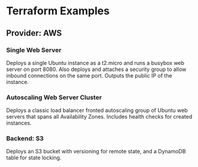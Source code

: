 # Terraform Examples

## Provider: AWS

### Single Web Server
Deploys a single Ubuntu instance as a t2.micro and runs a busybox web server on port 8080. Also deploys and attaches a security group to allow inbound connections on the same port. Outputs the public IP of the instance.

### Autoscaling Web Server Cluster
Deploys a classic load balancer fronted autoscaling group of Ubuntu web servers that spans all  Availability Zones. Includes health checks for created instances.

### Backend: S3
Deploys an S3 bucket with versioning for remote state, and a DynamoDB table for state locking.
